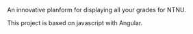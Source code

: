 An innovative planform for displaying all your grades for NTNU.

This project is based on javascript with Angular.
